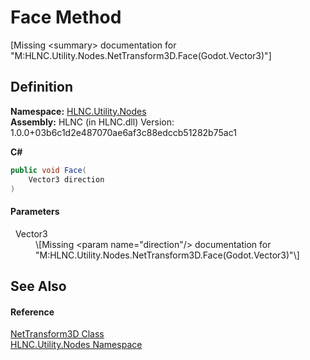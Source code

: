 # Face Method


\[Missing &lt;summary&gt; documentation for "M:HLNC.Utility.Nodes.NetTransform3D.Face(Godot.Vector3)"\]



## Definition
**Namespace:** <a href="N_HLNC_Utility_Nodes">HLNC.Utility.Nodes</a>  
**Assembly:** HLNC (in HLNC.dll) Version: 1.0.0+03b6c1d2e487070ae6af3c88edccb51282b75ac1

**C#**
``` C#
public void Face(
	Vector3 direction
)
```



#### Parameters
<dl><dt>  Vector3</dt><dd>\[Missing &lt;param name="direction"/&gt; documentation for "M:HLNC.Utility.Nodes.NetTransform3D.Face(Godot.Vector3)"\]</dd></dl>

## See Also


#### Reference
<a href="T_HLNC_Utility_Nodes_NetTransform3D">NetTransform3D Class</a>  
<a href="N_HLNC_Utility_Nodes">HLNC.Utility.Nodes Namespace</a>  
